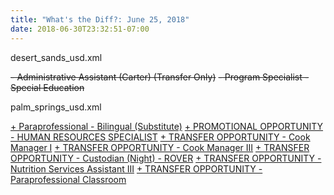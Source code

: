 ```yaml
---
title: "What's the Diff?: June 25, 2018"
date: 2018-06-30T23:32:51-07:00
---
```


desert_sands_usd.xml

<del>-    Administrative Assistant (Carter) (Transfer Only)</del>
<del>-    Program Specialist - Special Education</del>

palm_springs_usd.xml

<ins>+    Paraprofessional - Bilingual (Substitute)</ins>
<ins>+    PROMOTIONAL OPPORTUNITY - HUMAN RESOURCES SPECIALIST</ins>
<ins>+    TRANSFER OPPORTUNITY - Cook Manager I</ins>
<ins>+    TRANSFER OPPORTUNITY - Cook Manager III</ins>
<ins>+    TRANSFER OPPORTUNITY - Custodian (Night) - ROVER</ins>
<ins>+    TRANSFER OPPORTUNITY - Nutrition Services Assistant III</ins>
<ins>+    TRANSFER OPPORTUNITY - Paraprofessional Classroom</ins>
